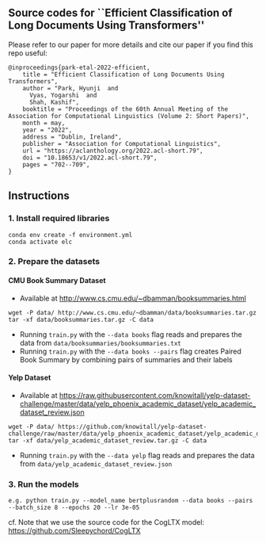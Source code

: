 ## Source codes for ``Efficient Classification of Long Documents Using Transformers''

Please refer to our paper for more details and cite our paper if you find this repo useful:

```
@inproceedings{park-etal-2022-efficient,
    title = "Efficient Classification of Long Documents Using Transformers",
    author = "Park, Hyunji  and
      Vyas, Yogarshi  and
      Shah, Kashif",
    booktitle = "Proceedings of the 60th Annual Meeting of the Association for Computational Linguistics (Volume 2: Short Papers)",
    month = may,
    year = "2022",
    address = "Dublin, Ireland",
    publisher = "Association for Computational Linguistics",
    url = "https://aclanthology.org/2022.acl-short.79",
    doi = "10.18653/v1/2022.acl-short.79",
    pages = "702--709",
}
```

## Instructions

### 1. Install required libraries

```
conda env create -f environment.yml
conda activate elc
```

### 2. Prepare the datasets

#### CMU Book Summary Dataset

* Available at <http://www.cs.cmu.edu/~dbamman/booksummaries.html>

```
wget -P data/ http://www.cs.cmu.edu/~dbamman/data/booksummaries.tar.gz
tar -xf data/booksummaries.tar.gz -C data
```

* Running `train.py` with the `--data books` flag reads and prepares the data from `data/booksummaries/booksummaries.txt`
* Running `train.py` with the `--data books --pairs` flag creates Paired Book Summary by combining pairs of summaries and their labels

#### Yelp Dataset

* Available at <https://raw.githubusercontent.com/knowitall/yelp-dataset-challenge/master/data/yelp_phoenix_academic_dataset/yelp_academic_dataset_review.json>

```
wget -P data/ https://github.com/knowitall/yelp-dataset-challenge/raw/master/data/yelp_phoenix_academic_dataset/yelp_academic_dataset_review.json.tar.gz
tar -xf data/yelp_academic_dataset_review.tar.gz -C data
```

* Running `train.py` with the `--data yelp` flag reads and prepares the data from `data/yelp_academic_dataset_review.json`


### 3. Run the models

```
e.g. python train.py --model_name bertplusrandom --data books --pairs --batch_size 8 --epochs 20 --lr 3e-05
```

cf. Note that we use the source code for the CogLTX model: <https://github.com/Sleepychord/CogLTX>
